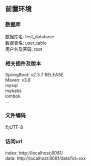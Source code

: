 ## 前置环境
### 数据库 
数据库名: test_database <br>
数据表名: user_table <br>
用户名及密码: root <br>

### 相关插件及版本
SpringBoot: v2.3.7 RELEASE <br>
Maven: v3.8 <br>
mysql <br>
mybatis <br>
lombok <br>
...

### 文件编码
均UTF-8

### 访问url
index: http://localhost:8081/ <br>
data: http://localhost:8081/data?id=xxx
